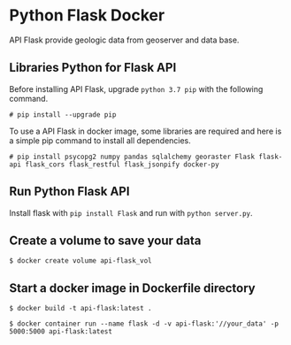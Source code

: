 # Python Flask Docker

API Flask provide geologic data from geoserver and data base.

## Libraries Python for Flask API

Before installing API Flask, upgrade `python 3.7 pip` with the following command.
```
# pip install --upgrade pip
```
To use a API Flask in docker image, some libraries are required and here is a simple pip command to install all dependencies.
```
# pip install psycopg2 numpy pandas sqlalchemy georaster Flask flask-api flask_cors flask_restful flask_jsonpify docker-py
```

## Run Python Flask API

Install flask with `pip install Flask` and run with `python server.py`.

## Create a volume to save your data

```
$ docker create volume api-flask_vol
```

## Start a docker image in Dockerfile directory

```
$ docker build -t api-flask:latest .
```
```
$ docker container run --name flask -d -v api-flask:'//your_data' -p 5000:5000 api-flask:latest
```